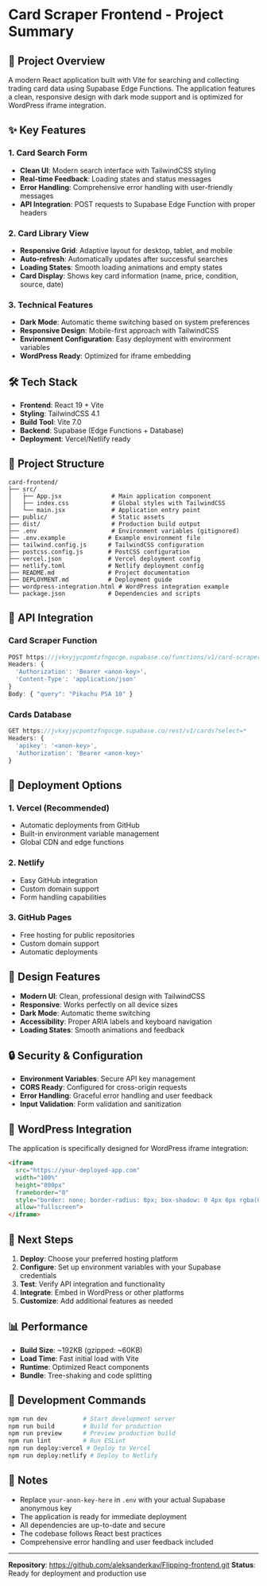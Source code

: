 # Card Scraper Frontend - Project Summary

## 🎯 Project Overview

A modern React application built with Vite for searching and collecting trading card data using Supabase Edge Functions. The application features a clean, responsive design with dark mode support and is optimized for WordPress iframe integration.

## ✨ Key Features

### 1. Card Search Form
- **Clean UI**: Modern search interface with TailwindCSS styling
- **Real-time Feedback**: Loading states and status messages
- **Error Handling**: Comprehensive error handling with user-friendly messages
- **API Integration**: POST requests to Supabase Edge Function with proper headers

### 2. Card Library View
- **Responsive Grid**: Adaptive layout for desktop, tablet, and mobile
- **Auto-refresh**: Automatically updates after successful searches
- **Loading States**: Smooth loading animations and empty states
- **Card Display**: Shows key card information (name, price, condition, source, date)

### 3. Technical Features
- **Dark Mode**: Automatic theme switching based on system preferences
- **Responsive Design**: Mobile-first approach with TailwindCSS
- **Environment Configuration**: Easy deployment with environment variables
- **WordPress Ready**: Optimized for iframe embedding

## 🛠 Tech Stack

- **Frontend**: React 19 + Vite
- **Styling**: TailwindCSS 4.1
- **Build Tool**: Vite 7.0
- **Backend**: Supabase (Edge Functions + Database)
- **Deployment**: Vercel/Netlify ready

## 📁 Project Structure

```
card-frontend/
├── src/
│   ├── App.jsx              # Main application component
│   ├── index.css            # Global styles with TailwindCSS
│   └── main.jsx             # Application entry point
├── public/                  # Static assets
├── dist/                    # Production build output
├── .env                     # Environment variables (gitignored)
├── .env.example            # Example environment file
├── tailwind.config.js      # TailwindCSS configuration
├── postcss.config.js       # PostCSS configuration
├── vercel.json             # Vercel deployment config
├── netlify.toml            # Netlify deployment config
├── README.md               # Project documentation
├── DEPLOYMENT.md           # Deployment guide
├── wordpress-integration.html # WordPress integration example
└── package.json            # Dependencies and scripts
```

## 🔧 API Integration

### Card Scraper Function
```javascript
POST https://jvkxyjycpomtzfngocge.supabase.co/functions/v1/card-scraper
Headers: {
  'Authorization': 'Bearer <anon-key>',
  'Content-Type': 'application/json'
}
Body: { "query": "Pikachu PSA 10" }
```

### Cards Database
```javascript
GET https://jvkxyjycpomtzfngocge.supabase.co/rest/v1/cards?select=*
Headers: {
  'apikey': '<anon-key>',
  'Authorization': 'Bearer <anon-key>'
}
```

## 🚀 Deployment Options

### 1. Vercel (Recommended)
- Automatic deployments from GitHub
- Built-in environment variable management
- Global CDN and edge functions

### 2. Netlify
- Easy GitHub integration
- Custom domain support
- Form handling capabilities

### 3. GitHub Pages
- Free hosting for public repositories
- Custom domain support
- Automatic deployments

## 🎨 Design Features

- **Modern UI**: Clean, professional design with TailwindCSS
- **Responsive**: Works perfectly on all device sizes
- **Dark Mode**: Automatic theme switching
- **Accessibility**: Proper ARIA labels and keyboard navigation
- **Loading States**: Smooth animations and feedback

## 🔒 Security & Configuration

- **Environment Variables**: Secure API key management
- **CORS Ready**: Configured for cross-origin requests
- **Error Handling**: Graceful error handling and user feedback
- **Input Validation**: Form validation and sanitization

## 📱 WordPress Integration

The application is specifically designed for WordPress iframe integration:

```html
<iframe 
  src="https://your-deployed-app.com" 
  width="100%" 
  height="800px" 
  frameborder="0"
  style="border: none; border-radius: 8px; box-shadow: 0 4px 6px rgba(0, 0, 0, 0.1);"
  allow="fullscreen">
</iframe>
```

## 🎯 Next Steps

1. **Deploy**: Choose your preferred hosting platform
2. **Configure**: Set up environment variables with your Supabase credentials
3. **Test**: Verify API integration and functionality
4. **Integrate**: Embed in WordPress or other platforms
5. **Customize**: Add additional features as needed

## 📊 Performance

- **Build Size**: ~192KB (gzipped: ~60KB)
- **Load Time**: Fast initial load with Vite
- **Runtime**: Optimized React components
- **Bundle**: Tree-shaking and code splitting

## 🔧 Development Commands

```bash
npm run dev          # Start development server
npm run build        # Build for production
npm run preview      # Preview production build
npm run lint         # Run ESLint
npm run deploy:vercel # Deploy to Vercel
npm run deploy:netlify # Deploy to Netlify
```

## 📝 Notes

- Replace `your-anon-key-here` in `.env` with your actual Supabase anonymous key
- The application is ready for immediate deployment
- All dependencies are up-to-date and secure
- The codebase follows React best practices
- Comprehensive error handling and user feedback included

---

**Repository**: https://github.com/aleksanderkav/Flipping-frontend.git
**Status**: Ready for deployment and production use